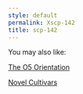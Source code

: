 ```yaml
---
style: default
permalink: Xscp-142
title: scp-142
---
```

You may also like:

[The O5 Orientation](http://scp-wiki.net/the-o5-orientation)

[Novel Cultivars](http://scp-wiki.net/novel-cultivars)
